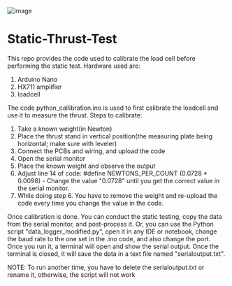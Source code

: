 ![image](https://github.com/user-attachments/assets/e4f64b26-35db-4282-8c2f-c37f1f8acbcc)
# Static-Thrust-Test
This repo provides the code used to calibrate the load cell before performing the static test. 
Hardware used are: 
1. Arduino Nano
2. HX711 amplifier
3. loadcell

The code python_callibration.ino is used to first calibrate the loadcell and use it to measure the thrust. 
Steps to calibrate: 
1. Take a known weight(in Newton)
2. Place the thrust stand in vertical position(the measuring plate being horizontal; make sure with leveler)
3. Connect the PCBs and wiring, and upload the code 
4. Open the serial monitor
5. Place the known weight and observe the output
6. Adjust line 14 of code: #define NEWTONS_PER_COUNT (0.0728 * 0.0098) - Change the value "0.0728" until you get the correct value in the serial monitor.
7. While doing step 6. You have to remove the weight and re-upload the code every time you change the value in the code.

Once calibration is done. You can conduct the static testing, copy the data from the serial monitor, and post-process it.
Or, you can use the Python script "data_logger_modified.py", open it in any IDE or notebook, change the baud rate to the one set in the .ino code, and also change the port. 
Once you run it, a terminal will open and show the serial output. Once the terminal is closed, it will save the data in a text file named "serialoutput.txt". 

NOTE: To run another time, you have to delete the serialoutput.txt or rename it, otherwise, the script will not work 
